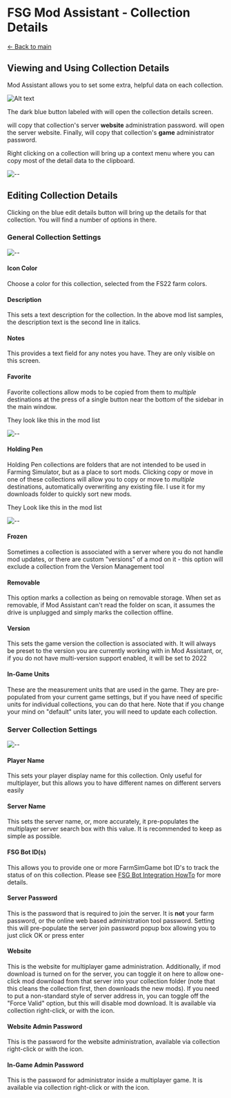 # FSG Mod Assistant - Collection Details

[← Back to main](index.html)

## Viewing and Using Collection Details

Mod Assistant allows you to set some extra, helpful data on each collection.

![Alt text](img340/collection-entry.png)

The dark blue button labeled with <i class="bi bi-journal-text"></i> will open the collection details screen.

<i class="bi bi-key"></i> will copy that collection's server **website** administration password. <i class="bi bi-globe2"></i> will open the server website. Finally, <i class="bi bi-person-lock"></i> will copy that collection's **game** administrator password.

Right clicking on a collection will bring up a context menu where you can copy most of the detail data to the clipboard.

![--](img340/context-collection.png)

## Editing Collection Details

Clicking on the blue edit details button will bring up the details for that collection. You will find a number of options in there.

### General Collection Settings

![--](img340/collect-detail-general.png)

#### Icon Color

Choose a color for this collection, selected from the FS22 farm colors.

#### Description

This sets a text description for the collection. In the above mod list samples, the description text is the second line in italics.

#### Notes

This provides a text field for any notes you have. They are only visible on this screen.

#### Favorite

Favorite collections allow mods to be copied from them to *multiple* destinations at the press of a single button near the bottom of the sidebar in the main window.

They look like this in the mod list

![--](img340/collection-favorite.png)

#### Holding Pen

Holding Pen collections are folders that are not intended to be used in Farming Simulator, but as a place to sort mods.  Clicking copy or move in one of these collections will allow you to copy or move to *multiple* destinations, automatically overwriting any existing file.  I use it for my downloads folder to quickly sort new mods.

They Look like this in the mod list

![--](img340/collection-dropbox.png)

#### Frozen

Sometimes a collection is associated with a server where you do not handle mod updates, or there are custom "versions" of a mod on it - this option will exclude a collection from the Version Management tool

#### Removable

This option marks a collection as being on removable storage.  When set as removable, if Mod Assistant can't read the folder on scan, it assumes the drive is unplugged and simply marks the collection offline.

#### Version

This sets the game version the collection is associated with.  It will always be preset to the version you are currently working with in Mod Assistant, or, if you do not have multi-version support enabled, it will be set to 2022

#### In-Game Units

These are the measurement units that are used in the game.  They are pre-populated from your current game settings, but if you have need of specific units for individual collections, you can do that here.  Note that if you change your mind on "default" units later, you will need to update each collection.

### Server Collection Settings

![--](img340/collect-detail-server.png)

#### Player Name

This sets your player display name for this collection.  Only useful for multiplayer, but this allows you to have different names on different servers easily

#### Server Name

This sets the server name, or, more accurately, it pre-populates the multiplayer server search box with this value.  It is recommended to keep as simple as possible.

#### FSG Bot ID(s)

This allows you to provide one or more FarmSimGame bot ID's to track the status of on this collection. Please see [FSG Bot Integration HowTo](fsgbot.html) for more details.

#### Server Password

This is the password that is required to join the server.  It is **not** your farm password, or the online web based administration tool password.  Setting this will pre-populate the server join password popup box allowing you to just click OK or press enter

#### Website

This is the website for multiplayer game administration.  Additionally, if mod download is turned on for the server, you can toggle it on here to allow one-click mod download from that server into your collection folder (note that this cleans the collection first, then downloads the new mods).  If you need to put a non-standard style of server address in, you can toggle off the "Force Valid" option, but this will disable mod download.  It is available via collection right-click, or with the <i class="bi bi-globe2"></i> icon.

#### Website Admin Password

This is the password for the website administration, available via collection right-click or with the <i class="bi bi-key"></i> icon.

#### In-Game Admin Password

This is the password for administrator inside a multiplayer game.  It is available via collection right-click or with the <i class="bi bi-person-lock"></i> icon.
